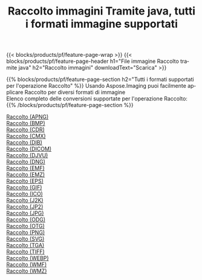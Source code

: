 ﻿---
title: Raccolto immagini Tramite java, tutti i formati immagine supportati 
weight: 3920
url: /it/java/crop 
lang: it
langdirlevel: 2
locales: zh-hans,ja,it,ru,de,es,fr,nl,id,lt,pl,pt,vi,tr,ko,zh-hant,ar,hi,th,sv,cs,uk,he
description: Usando Aspose.Imaging puoi facilmente Raccolto immagini tramite java
---

{{< blocks/products/pf/feature-page-wrap >}}
{{< blocks/products/pf/feature-page-header h1="File immagine Raccolto tramite java" h2="Raccolto immagini" downloadText="Scarica" >}}


{{% blocks/products/pf/feature-page-section  h2="Tutti i formati supportati per l'operazione Raccolto" %}}
Usando Aspose.Imaging puoi facilmente applicare Raccolto per diversi formati di immagine
<br/>
Elenco completo delle conversioni supportate per l'operazione Raccolto:
{{% /blocks/products/pf/feature-page-section %}}
<div class="container-fluid productfamilypage bg-gray">
    <div class="convertypes bg-gray agp-content section">
        <div class="container">
		<div class="row other-converters">
		    <div class='col-md-2 other-converter remove-lp remove-rp'><a href="/imaging/it/java/crop/apng" >Raccolto (APNG)</a></div><div class='col-md-2 other-converter remove-lp remove-rp'><a href="/imaging/it/java/crop/bmp" >Raccolto (BMP)</a></div><div class='col-md-2 other-converter remove-lp remove-rp'><a href="/imaging/it/java/crop/cdr" >Raccolto (CDR)</a></div><div class='col-md-2 other-converter remove-lp remove-rp'><a href="/imaging/it/java/crop/cmx" >Raccolto (CMX)</a></div><div class='col-md-2 other-converter remove-lp remove-rp'><a href="/imaging/it/java/crop/dib" >Raccolto (DIB)</a></div><div class='col-md-2 other-converter remove-lp remove-rp'><a href="/imaging/it/java/crop/dicom" >Raccolto (DICOM)</a></div><div class='col-md-2 other-converter remove-lp remove-rp'><a href="/imaging/it/java/crop/djvu" >Raccolto (DJVU)</a></div><div class='col-md-2 other-converter remove-lp remove-rp'><a href="/imaging/it/java/crop/dng" >Raccolto (DNG)</a></div><div class='col-md-2 other-converter remove-lp remove-rp'><a href="/imaging/it/java/crop/emf" >Raccolto (EMF)</a></div><div class='col-md-2 other-converter remove-lp remove-rp'><a href="/imaging/it/java/crop/emz" >Raccolto (EMZ)</a></div><div class='col-md-2 other-converter remove-lp remove-rp'><a href="/imaging/it/java/crop/eps" >Raccolto (EPS)</a></div><div class='col-md-2 other-converter remove-lp remove-rp'><a href="/imaging/it/java/crop/gif" >Raccolto (GIF)</a></div><div class='col-md-2 other-converter remove-lp remove-rp'><a href="/imaging/it/java/crop/ico" >Raccolto (ICO)</a></div><div class='col-md-2 other-converter remove-lp remove-rp'><a href="/imaging/it/java/crop/j2k" >Raccolto (J2K)</a></div><div class='col-md-2 other-converter remove-lp remove-rp'><a href="/imaging/it/java/crop/jp2" >Raccolto (JP2)</a></div><div class='col-md-2 other-converter remove-lp remove-rp'><a href="/imaging/it/java/crop/jpg" >Raccolto (JPG)</a></div><div class='col-md-2 other-converter remove-lp remove-rp'><a href="/imaging/it/java/crop/odg" >Raccolto (ODG)</a></div><div class='col-md-2 other-converter remove-lp remove-rp'><a href="/imaging/it/java/crop/otg" >Raccolto (OTG)</a></div><div class='col-md-2 other-converter remove-lp remove-rp'><a href="/imaging/it/java/crop/png" >Raccolto (PNG)</a></div><div class='col-md-2 other-converter remove-lp remove-rp'><a href="/imaging/it/java/crop/svg" >Raccolto (SVG)</a></div><div class='col-md-2 other-converter remove-lp remove-rp'><a href="/imaging/it/java/crop/tga" >Raccolto (TGA)</a></div><div class='col-md-2 other-converter remove-lp remove-rp'><a href="/imaging/it/java/crop/tiff" >Raccolto (TIFF)</a></div><div class='col-md-2 other-converter remove-lp remove-rp'><a href="/imaging/it/java/crop/webp" >Raccolto (WEBP)</a></div><div class='col-md-2 other-converter remove-lp remove-rp'><a href="/imaging/it/java/crop/wmf" >Raccolto (WMF)</a></div><div class='col-md-2 other-converter remove-lp remove-rp'><a href="/imaging/it/java/crop/wmz" >Raccolto (WMZ)</a></div>
                </div>
        </div>
    </div>
</div>
<br/>
